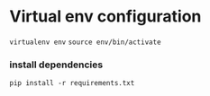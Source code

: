 # Virtual env configuration
`virtualenv env`
`source env/bin/activate`

### install dependencies
`pip install -r requirements.txt`
